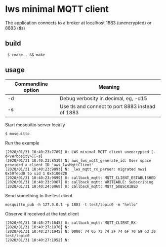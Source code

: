 # lws minimal MQTT client

The application connects to a broker at localhost 1883 (unencrypted) or
8883 (tls)

## build

```
 $ cmake . && make
```

## usage

Commandline option|Meaning
---|---
-d <loglevel>|Debug verbosity in decimal, eg, -d15
-s| Use tls and connect to port 8883 instead of 1883

Start mosquitto server locally

```
$ mosquitto
```

Run the example

```
[2020/01/31 10:40:23:7789] U: LWS minimal MQTT client unencrypted [-d<verbosity>][-s]
[2020/01/31 10:40:23:8539] N: aws_lws_mqtt_generate_id: User space provided a client ID 'aws_lwsMqttClient'
[2020/01/31 10:40:23:9893] N: _lws_mqtt_rx_parser: migrated nwsi 0x50febd0 to sid 1 0x5106820
[2020/01/31 10:40:23:9899] U: callback_mqtt: MQTT_CLIENT_ESTABLISHED
[2020/01/31 10:40:23:9967] U: callback_mqtt: WRITEABLE: Subscribing
[2020/01/31 10:40:24:0068] U: callback_mqtt: MQTT_SUBSCRIBED
```

Send something to the test client


```
mosquitto_pub -h 127.0.0.1 -p 1883 -t test/topic0 -m "hello"
```

Observe it received at the test client

```
[2020/01/31 10:40:27:1845] U: callback_mqtt: MQTT_CLIENT_RX
[2020/01/31 10:40:27:1870] N: 
[2020/01/31 10:40:27:1945] N: 0000: 74 65 73 74 2F 74 6F 70 69 63 30                   test/topic0     
[2020/01/31 10:40:27:1952] N: 

```
